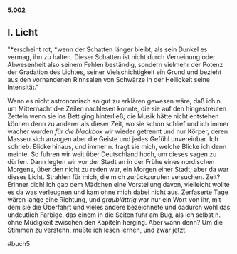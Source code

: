 #### 5.002
## I. Licht
"*erscheint rot, *wenn der Schatten länger bleibt, als sein Dunkel es vermag, ihn zu halten. Dieser Schatten ist nicht durch Verneinung oder Abwesenheit also seinem Fehlen beständig, sondern vielmehr der Potenz der Gradation des Lichtes, seiner Vielschichtigkeit ein Grund und bezieht aus den vorhandenen Rinnsalen von Schwärze in der Helligkeit seine Intensität."

Wenn es nicht astronomisch so gut zu erklären gewesen wäre, daß ich n. um Mitternacht d-e Zeilen nachlesen konnte, die sie auf den hingestreuten Zetteln wenn sie ins Bett ging hinterließ; die Musik hätte nicht entstehen können denn zu anderer als dieser Zeit, wo sie schon schlief und ich immer wacher wurden *für die blackbox* wir wieder getrennt und nur Körper, deren Massen sich anzogen aber die Geiste und jedes Gefühl unvereinbar. Ich schrieb: Blicke hinaus, und immer n. fragt sie mich, welche Blicke ich denn meinte. So fuhren wir weit über Deutschland hoch, um dieses sagen zu dürfen. Dann legten wir vor der Stadt an in der Frühe eines nordischen Morgens, über den nicht zu reden war, ein Morgen einer Stadt; aber da war dieses Licht. Strahlen für mich, die mich zurückzurufen versuchen. Zeit? Erinner dich! Ich gab dem Mädchen eine Vorstellung davon, vielleicht wollte es da was verleugnen und kam ohne mich dabei nicht aus. Zerfaserte Tage wären lange eine Richtung, und *graublättrig* war nur ein Wort von ihr, mit dem sie die Überfahrt und vieles andere bezeichnete und dadurch wohl das undeutlich Farbige, das einem in die Seiten fuhr am Bug, als ich selbst n. ohne Müdigkeit zwischen den Kapiteln herging. Aber wann denn? Um die Stimmen zu verstehn, mußte ich lesen lernen, und zwar jetzt. 

#buch5